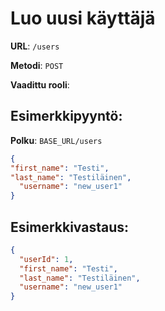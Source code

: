 # Luo uusi käyttäjä

**URL**: `/users`

**Metodi**: `POST`

**Vaadittu rooli**: 

## Esimerkkipyyntö:

**Polku**: `BASE_URL/users`
```json
{
"first_name": "Testi",
"last_name": "Testiläinen",
  "username": "new_user1"
}
```
## Esimerkkivastaus:

```json
{
  "userId": 1,
  "first_name": "Testi",
  "last_name": "Testiläinen",
  "username": "new_user1"
}
```
